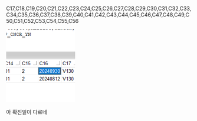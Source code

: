 

   C17,C18,C19,C20,C21,C22,C23,C24,C25,C26,C27,C28,C29,C30,C31,C32,C33,C34,C35,C36,C37,C38,C39,C40,C41,C42,C43,C44,C45,C46,C47,C48,C49,C50,C51,C52,C53,C54,C55,C56


![alt text](image.png)

아 확진일이 다르네